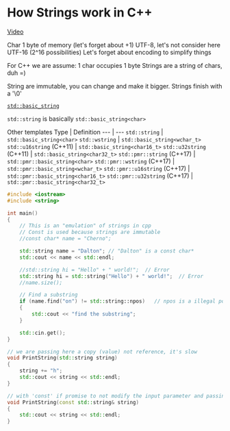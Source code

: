 # How Strings work in C++

[Video](https://www.youtube.com/watch?v=ijIxcB9qjaU&t=0s&index=33&list=PLlrATfBNZ98dudnM48yfGUldqGD0S4FFb)

Char 1 byte of memory (let's forget about +1) UTF-8, let's not consider here UTF-16 (2^16 possibilities)
Let's forget about encoding to simplify things

For C++ we are assume: 1 char occupies 1 byte
Strings are a string of chars, duh =)

String are immutable, you can change and make it bigger.
Strings finish with a '\0'

[`std::basic_string`](https://en.cppreference.com/w/cpp/string/basic_string)

`std::string` is basically `std::basic_string<char>`

Other templates
Type | Definition
--- | ---
`std::string` | `std::basic_string<char>`
`std::wstring` | `std::basic_string<wchar_t>`
`std::u16string` (C++11) | `std::basic_string<char16_t>`
`std::u32string` (C++11) | `std::basic_string<char32_t>`
`std::pmr::string` (C++17) | `std::pmr::basic_string<char>`
`std::pmr::wstring` (C++17) | `std::pmr::basic_string<wchar_t>`
`std::pmr::u16string` (C++17) | `std::pmr::basic_string<char16_t>`
`std::pmr::u32string` (C++17) | `std::pmr::basic_string<char32_t>`

```cpp
#include <iostream>
#include <string>

int main()
{
	// This is an "emulation" of strings in cpp
	// Const is used because strings are immutable
	//const char* name = "Cherno";

	std::string name = "Dalton"; // "Dalton" is a const char*
	std::cout << name << std::endl;

	//std::string hi = "Hello" + " world!";  // Error
	std::string hi = std::string("Hello") + " world!";  // Error
	//name.size();

	// Find a substring
	if (name.find("on") != std::string::npos)	// npos is a illegal position
	{
		std::cout << "find the substring";
	}

	std::cin.get();
}

// we are passing here a copy (value) not reference, it's slow
void PrintString(std::string string)
{
	string += "h";
	std::cout << string << std::endl;
}

// with 'const' if promise to not modify the input parameter and passing by reference (&) it's faster
void PrintString(const std::string& string)
{
	std::cout << string << std::endl;
}

```